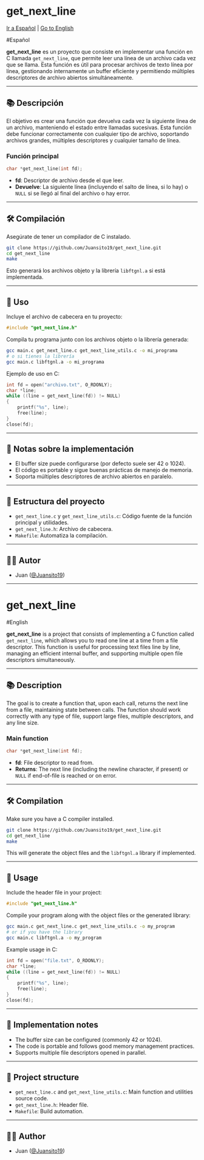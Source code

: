 # get_next_line

[Ir a Español](#espa%C3%B1ol) | [Go to English](#english)

#Español

**get_next_line** es un proyecto que consiste en implementar una función en C llamada `get_next_line`, que permite leer una línea de un archivo cada vez que se llama. Esta función es útil para procesar archivos de texto línea por línea, gestionando internamente un buffer eficiente y permitiendo múltiples descriptores de archivo abiertos simultáneamente.

---

## 📚 Descripción

El objetivo es crear una función que devuelva cada vez la siguiente línea de un archivo, manteniendo el estado entre llamadas sucesivas. Esta función debe funcionar correctamente con cualquier tipo de archivo, soportando archivos grandes, múltiples descriptores y cualquier tamaño de línea.

### Función principal

```c
char *get_next_line(int fd);
```

- **fd**: Descriptor de archivo desde el que leer.
- **Devuelve**: La siguiente línea (incluyendo el salto de línea, si lo hay) o `NULL` si se llegó al final del archivo o hay error.

---

## 🛠️ Compilación

Asegúrate de tener un compilador de C instalado.

```bash
git clone https://github.com/Juansito19/get_next_line.git
cd get_next_line
make
```

Esto generará los archivos objeto y la librería `libftgnl.a` si está implementada.

---

## 🚀 Uso

Incluye el archivo de cabecera en tu proyecto:

```c
#include "get_next_line.h"
```

Compila tu programa junto con los archivos objeto o la librería generada:

```bash
gcc main.c get_next_line.c get_next_line_utils.c -o mi_programa
# o si tienes la librería
gcc main.c libftgnl.a -o mi_programa
```

Ejemplo de uso en C:

```c
int fd = open("archivo.txt", O_RDONLY);
char *line;
while ((line = get_next_line(fd)) != NULL)
{
    printf("%s", line);
    free(line);
}
close(fd);
```

---

## 📝 Notas sobre la implementación

- El buffer size puede configurarse (por defecto suele ser 42 o 1024).
- El código es portable y sigue buenas prácticas de manejo de memoria.
- Soporta múltiples descriptores de archivo abiertos en paralelo.

---

## 📂 Estructura del proyecto

- `get_next_line.c` y `get_next_line_utils.c`: Código fuente de la función principal y utilidades.
- `get_next_line.h`: Archivo de cabecera.
- `Makefile`: Automatiza la compilación.

---

## 🧑‍💻 Autor

- Juan ([@Juansito19](https://github.com/Juansito19))

---

# get_next_line

#English

**get_next_line** is a project that consists of implementing a C function called `get_next_line`, which allows you to read one line at a time from a file descriptor. This function is useful for processing text files line by line, managing an efficient internal buffer, and supporting multiple open file descriptors simultaneously.

---

## 📚 Description

The goal is to create a function that, upon each call, returns the next line from a file, maintaining state between calls. The function should work correctly with any type of file, support large files, multiple descriptors, and any line size.

### Main function

```c
char *get_next_line(int fd);
```

- **fd**: File descriptor to read from.
- **Returns**: The next line (including the newline character, if present) or `NULL` if end-of-file is reached or on error.

---

## 🛠️ Compilation

Make sure you have a C compiler installed.

```bash
git clone https://github.com/Juansito19/get_next_line.git
cd get_next_line
make
```

This will generate the object files and the `libftgnl.a` library if implemented.

---

## 🚀 Usage

Include the header file in your project:

```c
#include "get_next_line.h"
```

Compile your program along with the object files or the generated library:

```bash
gcc main.c get_next_line.c get_next_line_utils.c -o my_program
# or if you have the library
gcc main.c libftgnl.a -o my_program
```

Example usage in C:

```c
int fd = open("file.txt", O_RDONLY);
char *line;
while ((line = get_next_line(fd)) != NULL)
{
    printf("%s", line);
    free(line);
}
close(fd);
```

---

## 📝 Implementation notes

- The buffer size can be configured (commonly 42 or 1024).
- The code is portable and follows good memory management practices.
- Supports multiple file descriptors opened in parallel.

---

## 📂 Project structure

- `get_next_line.c` and `get_next_line_utils.c`: Main function and utilities source code.
- `get_next_line.h`: Header file.
- `Makefile`: Build automation.

---

## 🧑‍💻 Author

- Juan ([@Juansito19](https://github.com/Juansito19))
